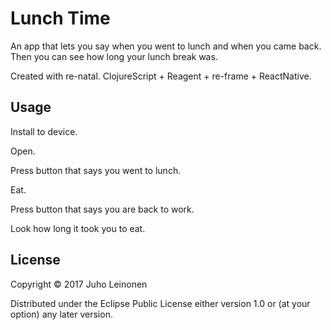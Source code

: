 # Lunch Time

An app that lets you say when you went to lunch and when you came back. Then you can see how long your lunch break was.

Created with re-natal. ClojureScript + Reagent + re-frame + ReactNative.

## Usage

Install to device.

Open.

Press button that says you went to lunch.

Eat.

Press button that says you are back to work.

Look how long it took you to eat.

## License

Copyright © 2017 Juho Leinonen

Distributed under the Eclipse Public License either version 1.0 or (at
your option) any later version.

